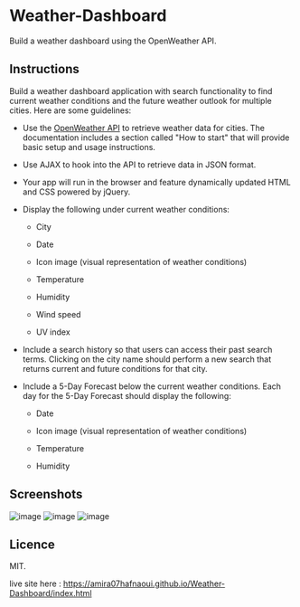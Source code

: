 # Weather-Dashboard
Build a weather dashboard using the OpenWeather API.

## Instructions

Build a weather dashboard application with search functionality to find current weather conditions and the future weather outlook for multiple cities. Here are some guidelines:

* Use the [OpenWeather API](https://openweathermap.org/api) to retrieve weather data for cities. The documentation includes a section called "How to start" that will provide basic setup and usage instructions.

* Use AJAX to hook into the API to retrieve data in JSON format.

* Your app will run in the browser and feature dynamically updated HTML and CSS powered by jQuery.

* Display the following under current weather conditions:

  * City

  * Date

  * Icon image (visual representation of weather conditions)

  * Temperature

  * Humidity

  * Wind speed

  * UV index

* Include a search history so that users can access their past search terms. Clicking on the city name should perform a new search that returns current and future conditions for that city. 

* Include a 5-Day Forecast below the current weather conditions. Each day for the 5-Day Forecast should display the following:

  * Date

  * Icon image (visual representation of weather conditions)

  * Temperature

  * Humidity
## Screenshots
![image](https://user-images.githubusercontent.com/55209230/69683897-0ab75e80-107c-11ea-89ad-62135843b0a8.png)
![image](https://user-images.githubusercontent.com/55209230/69683617-13f3fb80-107b-11ea-9b52-384e7b7b93cd.png)
![image](https://user-images.githubusercontent.com/55209230/69683632-20785400-107b-11ea-9d5f-26f7b9c93d0a.png)

## Licence
MIT.

live site here : https://amira07hafnaoui.github.io/Weather-Dashboard/index.html
